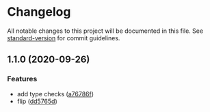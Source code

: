# Changelog

All notable changes to this project will be documented in this file. See [standard-version](https://github.com/conventional-changelog/standard-version) for commit guidelines.

## 1.1.0 (2020-09-26)


### Features

* add type checks ([a76786f](https://github.com/niallpaterson/flip-function/commit/a76786f2513166c119be7d9925746d492f8c17b1))
* flip ([dd5765d](https://github.com/niallpaterson/flip-function/commit/dd5765d7468139e018865e069990dc7a53a0cea4))
